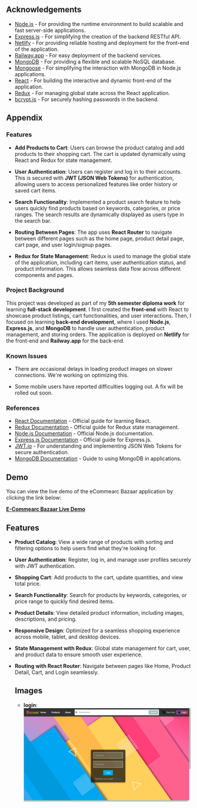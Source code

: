 ## Acknowledgements

- [Node.js](https://nodejs.org) - For providing the runtime environment to build scalable and fast server-side applications.
- [Express.js](https://expressjs.com) - For simplifying the creation of the backend RESTful API.
- [Netlify](https://www.netlify.com) - For providing reliable hosting and deployment for the front-end of the application.
- [Railway.app](https://railway.app) - For easy deployment of the backend services.
- [MongoDB](https://www.mongodb.com) - For providing a flexible and scalable NoSQL database.
- [Mongoose](https://mongoosejs.com) - For simplifying the interaction with MongoDB in Node.js applications.
- [React](https://reactjs.org) - For building the interactive and dynamic front-end of the application.
- [Redux](https://redux.js.org) - For managing global state across the React application.
- [bcrypt.js](https://www.npmjs.com/package/bcryptjs) - For securely hashing passwords in the backend.
## Appendix

### Features

- **Add Products to Cart**: Users can browse the product catalog and add products to their shopping cart. The cart is updated dynamically using React and Redux for state management.
  
- **User Authentication**: Users can register and log in to their accounts. This is secured with **JWT (JSON Web Tokens)** for authentication, allowing users to access personalized features like order history or saved cart items.
  
- **Search Functionality**: Implemented a product search feature to help users quickly find products based on keywords, categories, or price ranges. The search results are dynamically displayed as users type in the search bar.

- **Routing Between Pages**: The app uses **React Router** to navigate between different pages such as the home page, product detail page, cart page, and user login/signup pages.

- **Redux for State Management**: Redux is used to manage the global state of the application, including cart items, user authentication status, and product information. This allows seamless data flow across different components and pages.

### Project Background

This project was developed as part of my **5th semester diploma work** for learning **full-stack development**. I first created the **front-end** with React to showcase product listings, cart functionalities, and user interactions. Then, I focused on learning **back-end development**, where I used **Node.js**, **Express.js**, and **MongoDB** to handle user authentication, product management, and storing orders. The application is deployed on **Netlify** for the front-end and **Railway.app** for the back-end.

 
### Known Issues

- There are occasional delays in loading product images on slower connections. We're working on optimizing this.
  
- Some mobile users have reported difficulties logging out. A fix will be rolled out soon.

### References

- [React Documentation](https://reactjs.org/docs/getting-started.html) - Official guide for learning React.
- [Redux Documentation](https://redux.js.org/introduction/getting-started) - Official guide for Redux state management.
- [Node.js Documentation](https://nodejs.org/en/docs/) - Official Node.js documentation.
- [Express.js Documentation](https://expressjs.com/en/starter/installing.html) - Official guide for Express.js.
- [JWT.io](https://jwt.io) - For understanding and implementing JSON Web Tokens for secure authentication.
- [MongoDB Documentation](https://www.mongodb.com/docs/) - Guide to using MongoDB in applications.


## Demo

You can view the live demo of the eCommearc Bazaar application by clicking the link below:

[**E-Commearc Bazaar Live Demo**](https://ecommearcbazaar.netlify.app/)
## Features

- **Product Catalog**: View a wide range of products with sorting and filtering options to help users find what they're looking for.
- **User Authentication**: Register, log in, and manage user profiles securely with JWT authentication.
- **Shopping Cart**: Add products to the cart, update quantities, and view total price.
- **Search Functionality**: Search for products by keywords, categories, or price range to quickly find desired items.
- **Product Details**: View detailed product information, including images, descriptions, and pricing.
- **Responsive Design**: Optimized for a seamless shopping experience across mobile, tablet, and desktop devices.
- **State Management with Redux**: Global state management for cart, user, and product data to ensure smooth user experience.
- **Routing with React Router**: Navigate between pages like Home, Product Detail, Cart, and Login seamlessly.


  ## Images

  - **login**:
  ![Login img](./static/ass/login.png)
 
